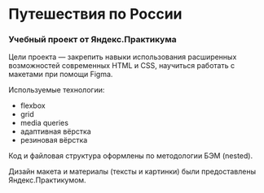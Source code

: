 # Путешествия по России

### Учебный проект от Яндекс.Практикума

Цели проекта — закрепить навыки использования расширенных возможностей современных HTML и CSS, научиться работать с макетами при помощи Figma.

Используемые технологии:

  * flexbox
  * grid
  * media queries
  * адаптивная вёрстка
  * резиновая вёрстка

Код и файловая структура оформлены по методологии БЭМ (nested).

Дизайн макета и материалы (тексты и картинки) были предоставлены Яндекс.Практикумом.
